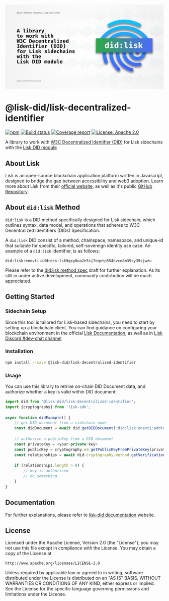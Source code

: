 ![Header](./static/lisk-decentralized-identifier-header.jpg)

# @lisk-did/lisk-decentralized-identifier

[![npm](https://img.shields.io/npm/v/@lisk-did/lisk-decentralized-identifier)](https://npmjs.com/package/@lisk-did/lisk-decentralized-identifier)
[![Build status](https://img.shields.io/github/actions/workflow/status/aldhosutra/lisk-did/codecov.yml?branch=main)](https://github.com/aldhosutra/lisk-did/actions)
[![Coverage report](https://codecov.io/gh/aldhosutra/lisk-did/branch/main/graph/badge.svg?flag=lisk-decentralized-identifier&precision=2)](https://app.codecov.io/gh/aldhosutra/lisk-did)
[![License: Apache 2.0](https://img.shields.io/github/license/aldhosutra/lisk-did?color=green)](http://www.apache.org/licenses/LICENSE-2.0)

A library to work with [W3C Decentralized Identifier (DID)](https://www.w3.org/TR/did-core/) for Lisk sidechains with the [Lisk DID module](https://npmjs.com/package/@lisk-did/lisk-did-module)

## About Lisk

Lisk is an open-source blockchain application platform written in Javascript, designed to bridge the gap between accessibility and web3 adoption. Learn more about Lisk from their [official website](https://lisk.com), as well as it's public [GitHub Repository](https://github.com/LiskHQ).

## About `did:lisk` Method

`did:lisk` is a DID method specifically designed for Lisk sidechain, which outlines syntax, data model, and operations that adheres to W3C Decentralized Identifiers (DIDs) Specification.

A `did:lisk` DID consist of a method, chainspace, namespace, and unique-id that suitable for specific, tailored, self-sovereign identity use case. An example of a `did:lisk` identifier, is as follows:

```abnf
did:lisk:enevti:address:lsk9gxy8ua2n5sj7eqvtp554hvce8m39sy39sjwzu
```

Please refer to the [did:lisk method spec](https://github.com/aldhosutra/lisk-did/blob/main/packages/lisk-did-module/docs/did-method-spec.md) draft for further explanation. As its still in under active development, community contribution will be much appreciated.

## Getting Started

### Sidechain Setup

Since this tool is tailored for Lisk-based sidechains, you need to start by setting up a blockchain client. You can find guidance on configuring your blockchain environment in the official [Lisk Documentation](https://lisk.com/documentation/beta/build-blockchain/create-blockchain-client.html), as well as in [Lisk Discord #dev-chat channel](https://lisk.chat/)

### Installation

```sh
npm install --save @lisk-did/lisk-decentralized-identifier
```

### Usage

You can use this library to retrive on-chain DID Document data, and authorize whether a key is valid within DID document:

```typescript
import did from '@lisk-did/lisk-decentralized-identifier';
import {cryptography} from 'lisk-sdk';

async function didExample() {
    // get DID document from a sidechain node
    const didDocument = await did.getDIDDocument('did:lisk:enevti:address:lsk9gxy8ua2n5sj7eqvtp554hvce8m39sy39sjwzu', {ipc: '~/.lisk/enevti-core'});

    // authorize a publicKey from a DID document
    const privateKey = <your-private-key>
    const publicKey = cryptography.ed.getPublicKeyFromPrivateKey(privateKey);
    const relationships = await did.cryptography.method.getVerificationRelationship(didDocument, {publicKey: myPublicKey});

    if (relationships.length > 0) {
        // key is authorized
        // do something
    }
}
```

## Documentation

For further explanations, please refer to [lisk-did documentation](https://aldhosutra.github.io/lisk-did) website.

## License

Licensed under the Apache License, Version 2.0 (the "License");
you may not use this file except in compliance with the License.
You may obtain a copy of the License at

    http://www.apache.org/licenses/LICENSE-2.0

Unless required by applicable law or agreed to in writing, software
distributed under the License is distributed on an "AS IS" BASIS,
WITHOUT WARRANTIES OR CONDITIONS OF ANY KIND, either express or implied.
See the License for the specific language governing permissions and
limitations under the License.

